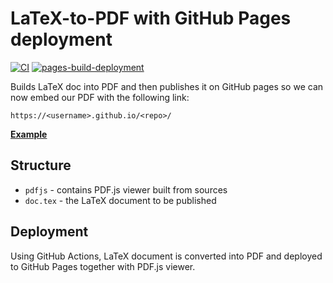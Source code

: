 # LaTeX-to-PDF with GitHub Pages deployment

[![CI](https://github.com/xtenzQ/cv/actions/workflows/blank.yml/badge.svg)](https://github.com/xtenzQ/cv/actions/workflows/blank.yml) [![pages-build-deployment](https://github.com/xtenzQ/cv/actions/workflows/pages/pages-build-deployment/badge.svg?branch=main)](https://github.com/xtenzQ/cv/actions/workflows/pages/pages-build-deployment)

Builds LaTeX doc into PDF and then publishes it on GitHub pages so we can now embed our PDF with the following link:
```
https://<username>.github.io/<repo>/
```
**[Example](https://rusetskii.dev/cv)**

## Structure

- `pdfjs` - contains PDF.js viewer built from sources
- `doc.tex` - the LaTeX document to be published

## Deployment

Using GitHub Actions, LaTeX document is converted into PDF and deployed to GitHub Pages together with PDF.js viewer.
